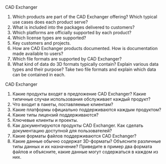 CAD Exchanger
1. Which products are part of the CAD Exchanger offering? Which typical use cases does each product serve?
2. What is included into the packages delivered to customers?
3. Which platforms are officially supported by each product?
4. Which license types are supported?
5. Key customers and projects.
6. How are CAD Exchanger products documented. How is documentation made available to users?
7. Which file formats are supported by CAD Exchanger?
8. What kind of data do 3D formats typically contain? Explain various data types and their purpose? Take two
file formats and explain which data can be contained in each.

CAD Exchanger
1. Какие продукты входят в предложение CAD Exchanger? Какие типичные случаи использования обслуживает каждый продукт?
2. Что входит в пакеты, поставляемые клиентам?
3. Какие платформы официально поддерживаются каждым продуктом?
4. Какие типы лицензий поддерживаются?
5. Ключевые клиенты и проекты.
6. Как документируются продукты CAD Exchanger. Как сделать документацию доступной для пользователей?
7. Какие форматы файлов поддерживаются CAD Exchanger?
8. Какие данные обычно содержат 3D-форматы? Объясните различные типы данных и их назначение? Приведите в пример два
формата файлов и объясните, какие данные могут содержаться в каждом из них.
